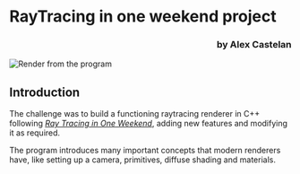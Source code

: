 # **RayTracing in one weekend project**
<h3 align="right">by Alex Castelan</h3>

![Render from the program](https://i.imgur.com/YqTLFPW.png)

## Introduction
The challenge was to build a functioning raytracing renderer in C++ following [_Ray Tracing in One Weekend_](https://raytracing.github.io/books/RayTracingInOneWeekend.html), adding new features and modifying it as required. 

The program introduces many important concepts that modern renderers have, like setting up a camera, primitives, diffuse shading and materials.

